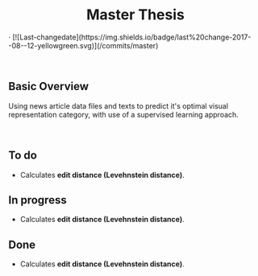 <h1 align="center">Master Thesis</h1>
&middot;
[![Last-changedate](https://img.shields.io/badge/last%20change-2017--08--12-yellowgreen.svg)](/commits/master)

&nbsp;&nbsp;&nbsp;&nbsp;&nbsp;&nbsp;&nbsp;&nbsp;&nbsp;&nbsp;&nbsp;&nbsp;&nbsp;&nbsp;&nbsp;&nbsp;&nbsp;

## Basic Overview

Using news article data files and texts to predict it's optimal visual representation category, with use of a supervised learning approach. 

<br>

## To do
* Calculates **edit distance (Levehnstein distance)**.

## In progress
* Calculates **edit distance (Levehnstein distance)**.

## Done
* Calculates **edit distance (Levehnstein distance)**.
